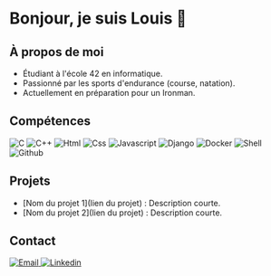 # Bonjour, je suis Louis 👋

## À propos de moi
- Étudiant à l'école 42 en informatique.
- Passionné par les sports d'endurance (course, natation).
- Actuellement en préparation pour un Ironman.

## Compétences
<img src="https://img.icons8.com/?size=100&id=shQTXiDQiQVR&format=png&color=000000" alt="C">
<img src="https://img.icons8.com/?size=100&id=40669&format=png&color=000000" alt="C++">
<img src="https://img.icons8.com/?size=100&id=20909&format=png&color=000000" alt="Html">
<img src="https://img.icons8.com/?size=100&id=3BTBsJs5myRy&format=png&color=000000" alt="Css">
<img src="https://img.icons8.com/?size=100&id=108784&format=png&color=000000" alt="Javascript">
<img src="https://img.icons8.com/?size=100&id=IuuVVwsdTi2v&format=png&color=000000" alt="Django">
<img src="https://img.icons8.com/?size=100&id=Wln8Z3PcXanx&format=png&color=000000" alt="Docker">
<img src="https://img.icons8.com/?size=100&id=shQTXiDQiQVR&format=png&color=000000" alt="Shell">
<img src="https://img.icons8.com/?size=100&id=shQTXiDQiQVR&format=png&color=000000" alt="Github">


## Projets
- [Nom du projet 1](lien du projet) : Description courte.
- [Nom du projet 2](lien du projet) : Description courte.

## Contact
<a href="mailto:lr.jussiaume@gmail.com" target="_blank">
  <img src="https://img.icons8.com/?size=100&id=7rhqrO588QcU&format=png&color=000000" alt="Email">
</a>
<a href="https://www.linkedin.com/in/louis-robert-jussiaume-166263120/" target="_blank">
  <img src="https://img.icons8.com/?size=100&id=13930&format=png&color=000000" alt="Linkedin">
</a>
